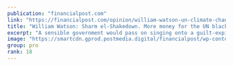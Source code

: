```yaml
---
publication: "financialpost.com"
link: "https://financialpost.com/opinion/william-watson-un-climate-change-cop27"
title: "William Watson: Sharm el-Shakedown. More money for the UN black hole"
excerpt: "A sensible government would pass on singing onto a guilt-expiation climate fund with highly uncertain effect. Read on."
image: "https://smartcdn.gprod.postmedia.digital/financialpost/wp-content/uploads/2022/11/no1121cop27.jpg"
group: pro
rank: 18
---
```

